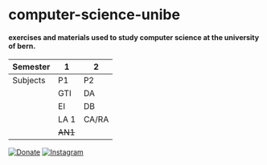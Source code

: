 # computer-science-unibe
#### exercises and materials used to study computer science at the university of bern.


| Semester   | 1        | 2     |
| ---------- |----------|-------|
| Subjects   | P1       | P2    |
|            | GTI      | DA    |
|            | EI       | DB    |
|            | LA 1     | CA/RA |
|            | ~~AN1~~  |       |







[![Donate](https://img.shields.io/badge/Donate-PayPal-blue?logo=paypal)](https://www.paypal.com/cgi-bin/webscr?cmd=_s-xclick&hosted_button_id=L4E6PHP4RLC6S&source=url)
[![Instagram](https://img.shields.io/badge/follow-Instagram-blueviolet?logo=instagram)](https://www.instagram.com/luk_i_gold)

